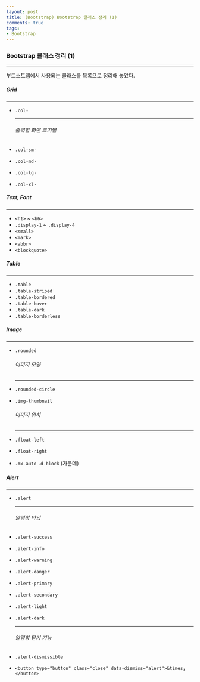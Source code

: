 ```yaml
---
layout: post
title: (Bootstrap) Bootstrap 클래스 정리 (1)
comments: true
tags:
- Bootstrap
---
```




### Bootstrap 클래스 정리 (1)

---



부트스트랩에서 사용되는 클래스를 목록으로 정리해 놓았다.



##### Grid

---

* `.col-`

  ---

  ###### 출력할 화면 크기별 

* `.col-sm-`

* `.col-md-`

* `.col-lg-`

* `.col-xl-`



##### Text, Font

---

* `<h1>` ~ `<h6>`
* `.display-1` ~ `.display-4`
* `<small>`
* `<mark>`
* `<abbr>`
* `<blockquote>`



##### Table

---

* `.table`
* `.table-striped`
* `.table-bordered`
* `.table-hover`
* `.table-dark`
* `.table-borderless`



##### Image

---

* `.rounded`

  ###### 이미지 모양

  ---

* `.rounded-circle`

* `.img-thumbnail`

  ###### 이미지 위치

  ---

* `.float-left`

* `.float-right`

* `.mx-auto` `.d-block`  (가운데)



##### Alert

---

* `.alert`

  ---

  ###### 알림창 타입

* `.alert-success`

* `.alert-info`

* `.alert-warning`

* `.alert-danger`

* `.alert-primary`

* `.alert-secondary`

* `.alert-light`

* `.alert-dark`

  ---

  ###### 알림창 닫기 기능

* `.alert-dismissible`

* `<button type="button" class="close" data-dismiss="alert">&times;</button>`


